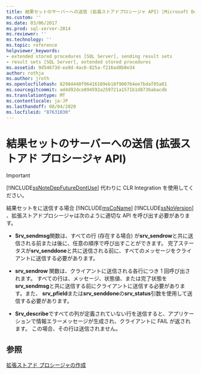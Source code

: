 ```yaml
---
title: 結果セットのサーバーへの送信 (拡張ストアドプロシージャ API) |Microsoft Docs
ms.custom: ''
ms.date: 03/06/2017
ms.prod: sql-server-2014
ms.reviewer: ''
ms.technology: ''
ms.topic: reference
helpviewer_keywords:
- extended stored procedures [SQL Server], sending result sets
- result sets [SQL Server], extended stored procedures
ms.assetid: 9d54673d-ea9d-4ac6-825a-f216ad8b0e34
author: rothja
ms.author: jroth
ms.openlocfilehash: 82984440f96416189eb18f900764ee7bdaf05a01
ms.sourcegitcommit: ad4d92dce894592a259721a1571b1d8736abacdb
ms.translationtype: MT
ms.contentlocale: ja-JP
ms.lasthandoff: 08/04/2020
ms.locfileid: "87631030"
---
```

# <a name="sending-result-sets-to-the-server-extended-stored-procedure-api"></a>結果セットのサーバーへの送信 (拡張ストアド プロシージャ API)
    
> [!IMPORTANT]  
>  [!INCLUDE[ssNoteDepFutureDontUse](../../includes/ssnotedepfuturedontuse-md.md)] 代わりに CLR Integration を使用してください。  
  
 結果セットをに送信する場合 [!INCLUDE[msCoName](../../includes/msconame-md.md)] [!INCLUDE[ssNoVersion](../../includes/ssnoversion-md.md)] 、拡張ストアドプロシージャは次のように適切な API を呼び出す必要があります。  
  
-   **Srv_sendmsg**関数は、すべての行 (存在する場合) が**srv_sendrow**と共に送信される前または後に、任意の順序で呼び出すことができます。 完了ステータスが**srv_senddone**と共に送信される前に、すべてのメッセージをクライアントに送信する必要があります。  
  
-   **srv_sendrow** 関数は、クライアントに送信される各行につき 1 回呼び出されます。 すべての行は、メッセージ、状態値、または完了状態を**srv_sendmsg**と共に送信する前にクライアントに送信する必要があります。また、 **srv_pfield**または**srv_senddone**の**srv_status**引数を使用して送信する必要があります。  
  
-   **Srv_describe**ですべての列が定義されていない行を送信すると、アプリケーションで情報エラーメッセージが生成され、クライアントに FAIL が返されます。 この場合、その行は送信されません。  
  
## <a name="see-also"></a>参照  
 [拡張ストアド プロシージャの作成](creating-extended-stored-procedures.md)  
  
  
